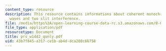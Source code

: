 ```yaml
---
content_type: resource
description: This resource contains informations about coherent monochromatic plane
  waves and two slit interference.
file: /media/https%3A/open-learning-course-data-rc.s3.amazonaws.com/8-02-physics-ii-electricity-and-magnetism-spring-2007/43b7f845a317ce1bab4ddca208c66758_prs_w14d2_qonly.pdf
file_type: application/pdf
resourcetype: Document
title: prs_w14d2_qonly.pdf
uid: 43b7f845-a317-ce1b-ab4d-dca208c66758
---
```

